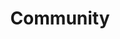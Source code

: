 ---
layout: community
title: Community
description: Join the open source Haystack community.
header: dark
footer: dark
aliases: [/community/join]

# Hero
hero:
  headline: Join the Haystack Community
  text: Haystack is fully open source. Our community is made up of NLP researchers, enthusiasts, engineers and people who are interested in semantic search. Join us!

  # Discord / newsletter
  community:
    discord:
      title: Join our community
      icon: /images/icons/discord.svg
      buttons:
        - buttonText: Join Discord
          url: https://discord.com/invite/VBpFzsgRVF
    newsletter:
      title: Sign up for community updates
      icon: /images/icons/email.svg
      inputPlaceholder: Email address...
      buttonText: Submit
  
  # Social links
  socials:

    - title: Hugging Face
      url: https://huggingface.co/deepset
      icon: /images/icons/hugging-face.png

    - title: Twitter
      url: https://twitter.com/deepset_ai
      icon: /images/icons/twitter.svg

    - title: LinkedIn
      url: https://www.linkedin.com/company/deepset-ai
      icon: /images/icons/linkedin.svg

    - title: Youtube
      url: https://www.youtube.com/@deepset_ai
      icon: /images/icons/youtube.svg

  # Most active / new contributors
  communityText: Most Active Community Members
  contributorsText: New Contributors on GitHub

  # Github section enabled/disabled
  github:
    title: Start exploring Haystack!
    buttons:
      - buttonText: Check on Github
        url: https://github.com/deepset-ai/haystack
    icon: /images/icons/github.svg
    contributors:
      title: Most active contributors

# # Upcoming events
eventsSection:
  anchor: events
  title: Upcoming Events
  events:
    - title: >
        How to Make Audio Podcasts Searchable & NLP for Under-Represented Languages
      description: >
        We have 2 talks scheduled for the hybrid Open NLP Meetup:
        <br /> **1. How to Make Audio Podcasts Searchable** *by Nicolas Delahousse from ML6*
        <br /> **2. NLP for Under-Represented Languages** *by Sebastian Ruder from Google*
      date: 11th May 2023
      time: "19:00 CET"
      location: Zoom and AI Campus, Berlin
      image: /images/meetup-may.png
      url: https://www.meetup.com/open-nlp-meetup/events/291727375/
      buttonText: Register

# Open NLP Meetup section
meetupSection:
  anchor: meetup
  title: The Open NLP Meetup
  text: The Open NLP Group is more than just high-quality talks from industry and research perspectives. It’s also the place to meet other NLP enthusiasts and to discuss and share ideas on how to integrate NLP techniques into your applications. We get together every three months and we welcome people from all kinds of backgrounds to join.
  buttonText: Join Meetup
  url: https://www.meetup.com/open-nlp-meetup/
  videos:
    - 7Idjl3OR0FY
    - rO88zjicRWI
    - r3oeEWUYZ5A
---